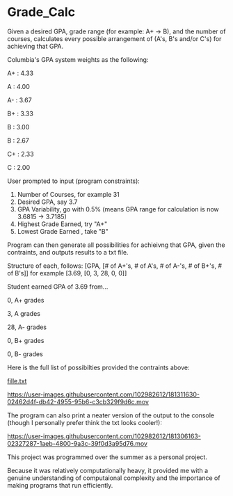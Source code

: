 # Grade_Calc
Given a desired GPA, grade range (for example: A+ -> B), and the number of courses, calculates every possible arrangement of (A's, B's and/or C's) for achieving that GPA. 

Columbia's GPA system weights as the following:

A+ : 4.33

A  : 4.00

A- : 3.67

B+ : 3.33

B  : 3.00

B  : 2.67

C+ : 2.33

C  : 2.00


User prompted to input (program constraints):

1) Number of Courses, for example 31
2) Desired GPA, say 3.7
3) GPA Variability, go with 0.5% (means GPA range for calculation is now 3.6815 -> 3.7185)
4) Highest Grade Earned, try "A+"
5) Lowest Grade Earned , take "B"

Program can then generate all possibilities for achieivng that GPA, given the contraints, and outputs results to a txt file.

Structure of each, follows: [GPA, [# of A+'s, # of A's, # of A-'s, # of B+'s, # of B's]] for example [3.69, [0, 3, 28, 0, 0]]

Student earned GPA of 3.69
from...

0, A+ grades

3, A grades

28, A- grades

0, B+ grades

0, B- grades


Here is the full list of possibilties provided the contraints above:

[fille.txt](https://github.com/shaylchetty/Grade_Calc/files/9201104/fille.txt)


https://user-images.githubusercontent.com/102982612/181311630-02462d4f-db42-4955-95b6-c3cb329f9d6c.mov



The program can also print a neater version of the output to the console (though I personally prefer think the txt looks cooler!):


https://user-images.githubusercontent.com/102982612/181306163-02327287-1aeb-4800-9a3c-39f0d3a95d76.mov


This project was programmed over the summer as a personal project. 

Because it was relatively computationally heavy, it provided me with a genuine understanding of computaional complexity and the importance of making programs that run efficiently.
